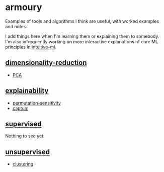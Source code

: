 # armoury
Examples of tools and algorithms I think are useful, with worked examples and notes. 

I add things here when I'm learning them or explaining them to somebody. I'm also infrequently working on more interactive explanations of core ML principles in [intuitive-ml](https://github.com/archydeberker/intuitive-ml).

## [dimensionality-reduction](./dimensionality-reduction)
- [PCA](./dimensionality-reduction/WIP-principal-component-analysis-PCA.ipynb)

## [explainability](./dimensionality-reduction)
- [permutation-sensitivity](./dimensionality-reduction/permutation-sensitivity.ipynb)
- [captum](./dimensionality-reduction/captum.ipynb)

## [supervised](./supervised)
Nothing to see yet.

## [unsupervised](./unsupervised)
- [clustering](./unsupervised/clustering.ipynb) 

